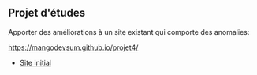 ## Projet d'études

Apporter des améliorations à un site existant qui comporte des anomalies:

https://mangodevsum.github.io/projet4/

  - [Site initial](https://mangodevsum.github.io/projet4-site-a-optimiser)
